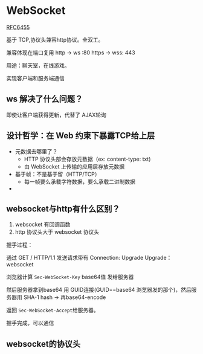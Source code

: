 # WebSocket
[RFC6455](https://datatracker.ietf.org/doc/html/rfc6455)

基于 TCP,协议头兼容http协议。全双工。

兼容体现在端口复用
http -> ws :80
https -> wss: 443

用途：聊天室，在线游戏。

实现客户端和服务端通信

## ws 解决了什么问题？
即使让客户端获得更新，代替了 AJAX轮询

## 设计哲学：在 Web 约束下暴露TCP给上层

- 元数据去哪里了？
  - HTTP 协议头部会存放元数据（ex: content-type: txt)
  - 由 WebSocket 上传输的应用层存放元数据
- 基于帧：不是基于留（HTTP/TCP）
  - 每一帧要么承载字符数据，要么承载二进制数据
- 



## websocket与http有什么区别？


1. websocket 有回调函数
2. http 协议头大于 websocket 协议头

握手过程：

  通过 GET / HTTP/1.1 发送请求带有
  Connection: Upgrade 
  Upgrade： websocket

  浏览器计算 `Sec-WebSocket-Key` base64值 发给服务器

  然后服务器拿到base64 用 GUID连接(GUID==base64 浏览器发的那个)，然后服务器用 SHA-1 hash -> 再base64-encode 

  返回 `Sec-WebSocket-Accept`给服务器。

  握手完成，可以通信


## websocket的协议头

